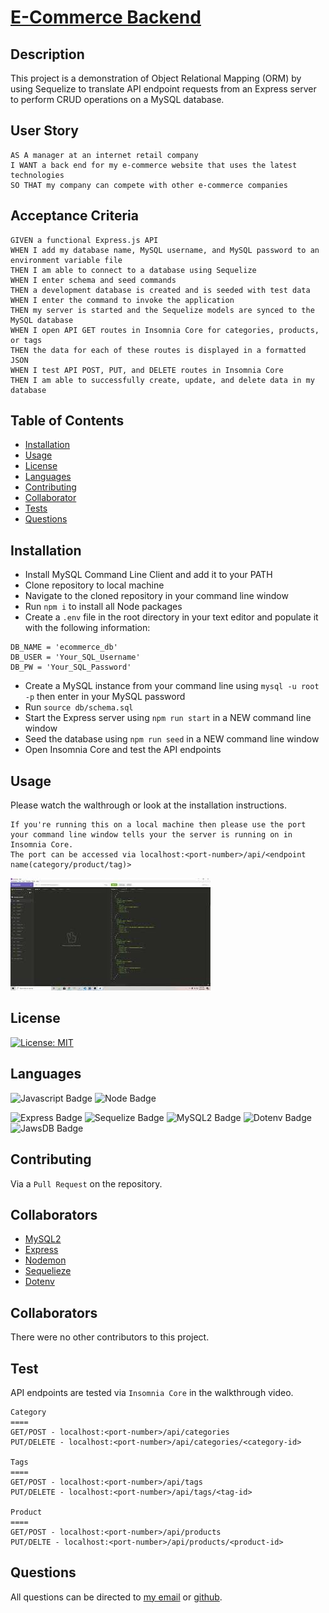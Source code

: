 # [E-Commerce Backend](http://www.github.com/SmithBWare89/e-commerce-backend)

## Description
This project is a demonstration of Object Relational Mapping (ORM) by using Sequelize to translate API endpoint requests from an Express server to perform CRUD operations on a MySQL database.

## User Story
```
AS A manager at an internet retail company
I WANT a back end for my e-commerce website that uses the latest technologies
SO THAT my company can compete with other e-commerce companies
```

## Acceptance Criteria
```
GIVEN a functional Express.js API
WHEN I add my database name, MySQL username, and MySQL password to an environment variable file
THEN I am able to connect to a database using Sequelize
WHEN I enter schema and seed commands
THEN a development database is created and is seeded with test data
WHEN I enter the command to invoke the application
THEN my server is started and the Sequelize models are synced to the MySQL database
WHEN I open API GET routes in Insomnia Core for categories, products, or tags
THEN the data for each of these routes is displayed in a formatted JSON
WHEN I test API POST, PUT, and DELETE routes in Insomnia Core
THEN I am able to successfully create, update, and delete data in my database
```

## Table of Contents
* [Installation](#installation)
* [Usage](#usage)
* [License](#license)
* [Languages](#languages)
* [Contributing](#contributing)
* [Collaborator](#collaborators)
* [Tests](#test)
* [Questions](#questions)

## Installation
- Install MySQL Command Line Client and add it to your PATH
- Clone repository to local machine
- Navigate to the cloned repository in your command line window
- Run `npm i` to install all Node packages
- Create a `.env` file in the root directory in your text editor and populate it with the following information:
```
DB_NAME = 'ecommerce_db'
DB_USER = 'Your_SQL_Username'
DB_PW = 'Your_SQL_Password'
```
- Create a MySQL instance from your command line using `mysql -u root -p` then enter in your MySQL password
- Run `source db/schema.sql`
- Start the Express server using `npm run start` in a NEW command line window
- Seed the database using `npm run seed` in a NEW command line window
- Open Insomnia Core and test the API endpoints

## Usage
Please watch the walthrough or look at the installation instructions.

```
If you're running this on a local machine then please use the port your command line window tells your the server is running on in Insomnia Core.
The port can be accessed via localhost:<port-number>/api/<endpoint name(category/product/tag)>
```

[![E-Commerce BackEnd Walkthrough](./Assets/images/walkthrough.jpg)](https://youtu.be/6E1aJoTwUKc)

## License
[![License: MIT](https://img.shields.io/badge/License-MIT-yellow.svg)](https://opensource.org/licenses/MIT)

## Languages
![Javascript Badge](https://img.shields.io/badge/Language-Javascript-blue)
![Node Badge](https://img.shields.io/badge/Language-Node-blue)

![Express Badge](https://img.shields.io/badge/Package-Express-red)
![Sequelize Badge](https://img.shields.io/badge/Package-Sequelize-red)
![MySQL2 Badge](https://img.shields.io/badge/Package-MySQL2-red)
![Dotenv Badge](https://img.shields.io/badge/Package-MySQL2-red)
![JawsDB Badge](https://img.shields.io/badge/Package-JawsDB-red)


## Contributing
Via a `Pull Request` on the repository.


## Collaborators
- [MySQL2](https://www.npmjs.com/package/mysql2)
- [Express](https://www.npmjs.com/package/express)
- [Nodemon](https://www.npmjs.com/package/nodemon)
- [Sequelieze](https://www.npmjs.com/package/sequelize)
- [Dotenv](https://www.npmjs.com/package/dotenv)

## Collaborators
There were no other contributors to this project.

## Test
  API endpoints are tested via `Insomnia Core` in the walkthrough video.
  ```
  Category
  ====
  GET/POST - localhost:<port-number>/api/categories
  PUT/DELETE - localhost:<port-number>/api/categories/<category-id>

  Tags
  ====
  GET/POST - localhost:<port-number>/api/tags
  PUT/DELETE - localhost:<port-number>/api/tags/<tag-id>

  Product
  ====
  GET/POST - localhost:<port-number>/api/products
  PUT/DELTE - localhost:<port-number>/api/products/<product-id>
  ```

## Questions
All questions can be directed to [my email](Smithwrestling89@gmail.com) or [github](https://www.github.com/SmithBWare89).
  